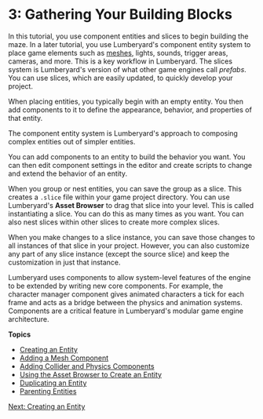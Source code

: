 # 3: Gathering Your Building Blocks<a name="gathering-building-blocks"></a>

In this tutorial, you use component entities and slices to begin building the maze\. In a later tutorial, you use Lumberyard's component entity system to place game elements such as [meshes](https://docs.aws.amazon.com/lumberyard/latest/userguide/ly-glos-chap.html#mesh), lights, sounds, trigger areas, cameras, and more\. This is a key workflow in Lumberyard\. The slices system is Lumberyard's version of what other game engines call *prefabs*\. You can use slices, which are easily updated, to quickly develop your project\. 

When placing entities, you typically begin with an empty entity\. You then add components to it to define the appearance, behavior, and properties of that entity\. 

The component entity system is Lumberyard's approach to composing complex entities out of simpler entities\.

You can add components to an entity to build the behavior you want\. You can then edit component settings in the editor and create scripts to change and extend the behavior of an entity\.

When you group or nest entities, you can save the group as a slice\. This creates a `.slice` file within your game project directory\. You can use Lumberyard's **Asset Browser** to drag that slice into your level\. This is called instantiating a slice\. You can do this as many times as you want\. You can also nest slices within other slices to create more complex slices\.

When you make changes to a slice instance, you can save those changes to all instances of that slice in your project\. However, you can also customize any part of any slice instance \(except the source slice\) and keep the customization in just that instance\.

Lumberyard uses components to allow system\-level features of the engine to be extended by writing new core components\. For example, the character manager component gives animated characters a tick for each frame and acts as a bridge between the physics and animation systems\. Components are a critical feature in Lumberyard's modular game engine architecture\.

**Topics**
+ [Creating an Entity](placing-entities-creating-doorway.md)
+ [Adding a Mesh Component](placing-entities-static-mesh.md)
+ [Adding Collider and Physics Components](placing-entities-adding-colliders.md)
+ [Using the Asset Browser to Create an Entity](placing-entities-asset-browser.md)
+ [Duplicating an Entity](placing-entities-duplicating.md)
+ [Parenting Entities](placing-entities-parenting.md)

[Next: Creating an Entity](placing-entities-creating-doorway.md)